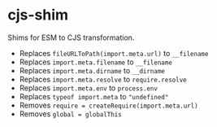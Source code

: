 # cjs-shim

Shims for ESM to CJS transformation.

- Replaces `fileURLToPath(import.meta.url)` to `__filename`
- Replaces `import.meta.filename` to `__filename`
- Replaces `import.meta.dirname` to `__dirname`
- Replaces `import.meta.resolve` to `require.resolve`
- Replaces `import.meta.env` to `process.env`
- Replaces `typeof import.meta` to `"undefined"`
- Removes `require = createRequire(import.meta.url)`
- Removes `global = globalThis`
